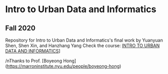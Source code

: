 # Intro to Urban Data and Informatics
## Fall 2020
Repository for Intro to Urban Data and Informatics's final work by Yuanyuan Shen, Shen Xin, and Hanzhang Yang
Check the course: [INTRO TO URBAN DATA AND INFORMATICS](https://www.arch.columbia.edu/courses/11926-3052-intro-to-urban-data-and-informatics)]

/nThanks to Prof. [Boyeong Hong] (https://marroninstitute.nyu.edu/people/boyeong-hong)
